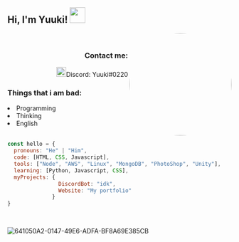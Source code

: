 <h2> Hi, I'm Yuuki! <img src="https://emoji.gg/assets/emoji/1317_intslUrarakaSleepy.gif" width="35"> </h2>
<img align='right' src="https://avatars.githubusercontent.com/u/52652158?v=4" width="230" style="border-radius: 100%;">
<br>
<h3 align="right"> Contact me: </h3>
<div align="right">
<img alt="Yuuki's Discord" width="22px" src="https://raw.githubusercontent.com/peterthehan/peterthehan/master/assets/discord.svg"/>Discord: Yuuki#0220
   </div>


### Things that i am bad:
<li> Programming </li>
<li> Thinking </li>
<li> English </li>
   <br>


```javascript
const hello = {
  pronouns: "He" | "Him",
  code: [HTML, CSS, Javascript],
  tools: ["Node", "AWS", "Linux", "MongoDB", "PhotoShop", "Unity"],
  learning: [Python, Javascript, CSS],
  myProjects: {
                DiscordBot: "idk",
                Website: "My portfolio"
              }
}
```

<br>

![641050A2-0147-49E6-ADFA-BF8A69E385CB](https://user-images.githubusercontent.com/52652158/117948870-d5efa380-b311-11eb-8f4b-f8002e3912b9.jpeg)
